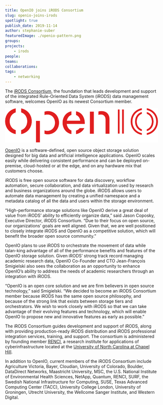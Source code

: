 ```yaml
---
title: OpenIO joins iRODS Consortium
slug: openio-joins-irods
spotlight: true
publish_date: 2019-11-14
author: stephanie-suber
featuredImage: ./openio-pattern.png
groups:
projects:
    - irods
people:
teams:
collaborations:
tags:
    - networking
---
```


The [iRODS Consortium](https://irods.org/), the foundation that leads development and support of the integrated Rule-Oriented Data System (iRODS) data management software, welcomes OpenIO as its newest Consortium member.

![OpenIO Logo](./openio-logo.png)

[OpenIO](https://www.openio.io/) is a software-defined, open source object storage solution designed for big data and artificial intelligence applications. OpenIO scales easily while delivering consistent performance and can be deployed on-premise, cloud-hosted or at the edge, and on any hardware mix that customers choose.

iRODS is free open source software for data discovery, workflow automation, secure collaboration, and data virtualization used by research and business organizations around the globe. iRODS allows users to automate data management by creating a unified namespace and a metadata catalog of all the data and users within the storage environment.

“High-performance storage solutions like OpenIO derive a great deal of value from iRODS’ ability to efficiently organize data,” said Jason Coposky, Executive Director, iRODS Consortium. “Due to their focus on open source, our organizations’ goals are well aligned. Given that, we are well positioned to closely integrate iRODS and OpenIO as a competitive solution, which will benefit the broader open source community.”  

OpenIO plans to use iRODS to orchestrate the movement of data while talan-king advantage of all of the performance benefits and features of the OpenIO storage solution. Given iRODS’ strong track record managing academic research data, OpenIO Co-Founder and CTO Jean-François Smigielski also sees the collaboration as an opportunity to enhance OpenIO’s ability to address the needs of academic researchers through an integration with iRODS.

“OpenIO is an open core solution and we are firm believers in open source technology,” said Smigielski. “We decided to become an iRODS Consortium member because iRODS has the same open source philosophy, and because of the strong link that exists between storage tiers and orchestrators. We wish to work closely with iRODS so that we can take advantage of their evolving features and technology, which will enable OpenIO to propose new and innovative features as early as possible.”

The iRODS Consortium guides development and support of iRODS, along with providing production-ready iRODS distribution and iRODS professional integration services, training, and support. The consortium is administered by founding member [RENCI](https://renci.org/), a research institute for applications of cyberinfrastructure located at the [University of North Carolina at Chapel Hill](https://www.unc.edu/).

In addition to OpenIO, current members of the iRODS Consortium include Agriculture Victoria, Bayer, Cloudian, University of Colorado, Boulder, DataDirect Networks, Maastricht University, MSC, the U.S. National Institute of Environmental Health Sciences, NetApp, Quantum, RENCI, SURF, the Swedish National Infrastructure for Computing, SUSE, Texas Advanced Computing Center (TACC), University College London, University of Groningen, Utrecht University, the Wellcome Sanger Institute, and Western Digital.